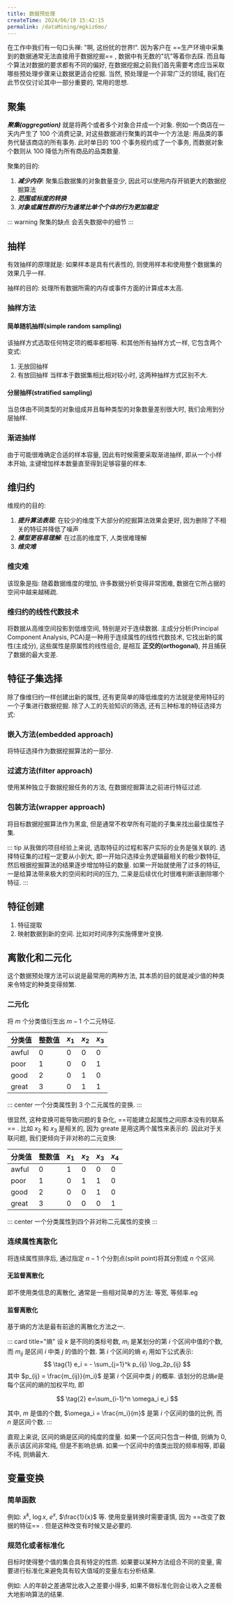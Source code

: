 ```yaml
---
title: 数据预处理
createTime: 2024/06/19 15:42:15
permalink: /dataMining/mgkiz6mo/
---
```

在工作中我们有一句口头禅: "啊, 这纷扰的世界!". 因为客户在 ==生产环境中采集到的数据通常无法直接用于数据挖掘== , 数据中有无数的"坑"等着你去踩. 而且每个算法对数据的要求都有不同的偏好, 在数据挖掘之前我们首先需要考虑应当采取哪些预处理步骤来让数据更适合挖掘. 当然, 预处理是一个非常广泛的领域, 我们在此节仅仅讨论其中一部分重要的, 常用的思想.
<!-- more -->

## 聚集
***聚集(aggregation)*** 就是将两个或者多个对象合并成一个对象. 例如一个商店在一天内产生了 100 个消费记录, 对这些数据进行聚集的其中一个方法是: 用品类的事务代替该商店的所有事务. 此时单日的 100 个事务规约成了一个事务, 而数据对象个数则从 100 降低为所有商品的品类数量.

聚集的目的:
1. ***减少内存***: 聚集后数据集的对象数量变少, 因此可以使用内存开销更大的数据挖掘算法
2. ***范围或标度的转换***
3. ***对象或属性群的行为通常比单个个体的行为更加稳定***

::: warning 聚集的缺点
会丢失数据中的细节
:::

## 抽样
有效抽样的原理就是: 如果样本是具有代表性的, 则使用样本和使用整个数据集的效果几乎一样.

抽样的目的: 处理所有数据所需的内存或事件方面的计算成本太高.

### 抽样方法
#### 简单随机抽样(simple random sampling)
该抽样方式选取任何特定项的概率都相等. 和其他所有抽样方式一样, 它包含两个变式:
1. 无放回抽样
2. 有放回抽样
当样本于数据集相比相对较小时, 这两种抽样方式区别不大.

#### 分层抽样(stratified sampling)
当总体由不同类型的对象组成并且每种类型的对象数量差别很大时, 我们会用到分层抽样.

### 渐进抽样
由于可能很难确定合适的样本容量, 因此有时候需要采取渐进抽样, 即从一个小样本开始, 主键增加样本数量直至得到足够容量的样本.

## 维归约
维规约的目的:
1. ***提升算法表现***: 在较少的维度下大部分的挖掘算法效果会更好, 因为删除了不相关的特征并降低了噪声
2. ***模型更容易理解***: 在过高的维度下, 人类很难理解
3. ***维灾难***

### 维灾难
该现象是指: 随着数据维度的增加, 许多数据分析变得非常困难, 数据在它所占据的空间中越来越稀疏.

### 维归约的线性代数技术
将数据从高维空间投影到低维空间, 特别是对于连续数据. 主成分分析(Principal Component Analysis, PCA)是一种用于连续属性的线性代数技术, 它找出新的属性(主成分), 这些属性是原属性的线性组合, 是相互 **正交的(orthogonal)**, 并且捕获了数据的最大变差.

## 特征子集选择
除了像维归约一样创建出新的属性, 还有更简单的降低维度的方法就是使用特征的一个子集进行数据挖掘. 除了人工的先验知识的筛选, 还有三种标准的特征选择方式:
### 嵌入方法(embedded approach)
将特征选择作为数据挖掘算法的一部分.
### 过滤方法(filter approach)
使用某种独立于数据挖掘任务的方法, 在数据挖掘算法之前进行特征过滤.
### 包装方法(wrapper approach)
将目标数据挖掘算法作为黑盒, 但是通常不枚举所有可能的子集来找出最佳属性子集.

::: tip
从我做的项目经验上来说, 选取特征的过程和客户实际的业务是强关联的. 选择特征集的过程一定要从小到大, 即一开始只选择业务逻辑最相关的极少数特征, 然后根据挖掘算法的结果逐步增加特征的数量. 如果一开始就使用了过多的特征, 一是给算法带来极大的空间和时间的压力, 二来是后续优化时很难判断该删除哪个特征.
:::

## 特征创建
1. 特征提取
2. 映射数据到新的空间. 比如对时间序列实施傅里叶变换.

## 离散化和二元化
这个数据预处理方法可以说是最常用的两种方法, 其本质的目的就是减少值的种类来令特定的种类变得频繁.

### 二元化
将 $m$ 个分类值衍生出 $m-1$ 个二元特征.

| 分类值 | 整数值 | $x_1$ | $x_2$ | $x_3$ |
| ------ | ------ | ----- | ----- | ----- |
| awful  | 0      | 0     | 0     | 0     |
| poor   | 1      | 0     | 0     | 1     |
| good   | 2      | 0     | 1     | 0     |
| great  | 3      | 0     | 1     | 1     |
::: center
一个分类属性到 3 个二元属性的变换.
:::

很显然, 这种变换可能导致问题的复杂化, ==可能建立起属性之间原本没有的联系== . 比如 $x_2$ 和 $x_3$ 是相关的, 因为 greate 是用这两个属性来表示的. 因此对于关联问题, 我们更倾向于非对称的二元变换:

| 分类值 | 整数值 | $x_1$ | $x_2$ | $x_3$ | $x_4$ |
| ------ | ------ | ----- | ----- | ----- | ----- |
| awful  | 0      | 1     | 0     | 0     | 0     |
| poor   | 1      | 0     | 1     | 1     | 0     |
| good   | 2      | 0     | 0     | 1     | 0     |
| great  | 3      | 0     | 0     | 0     | 1     |
::: center
一个分类属性到四个非对称二元属性的变换
:::

### 连续属性离散化
将连续属性排序后, 通过指定 $n-1$ 个分割点(split point)将其分割成 $n$ 个区间.

#### 无监督离散化
即不使用类信息的离散化, 通常是一些相对简单的方法: 等宽, 等频率.eg

#### 监督离散化
基于熵的方法是最有前途的离散化方法之一.

::: card  title="熵"
设 $k$ 是不同的类标号数, $m_i$ 是某划分的第 $i$ 个区间中值的个数, 而 $m_{ij}$ 是区间 $i$ 中类 $j$ 的值的个数. 第 $i$ 个区间的熵 $e_i$ 用如下公式表示:
$$
\tag{1} e_i = - \sum_{j=1}^k p_{ij} \log_2p_{ij}
$$
其中 $p_{ij} = \frac{m_{ij}}{m_i}$ 是第 $i$ 个区间中类 $j$ 的概率. 该划分的总熵$e$是每个区间的熵的加权平均, 即

$$
\tag{2} e=\sum_{i-1}^n \omega_i e_i
$$

其中, $m$ 是值的个数, $\omega_i = \frac{m_i}{m}$ 是第 $i$ 个区间的值的比例, 而 $n$ 是区间个数.
:::

直观上来说, 区间的熵是区间的纯度的度量. 如果一个区间只包含一种值, 则熵为 0, 表示该区间非常纯, 但是不影响总熵. 如果一个区间中的值类出现的频率相等, 即最不纯, 则熵最大.

## 变量变换
### 简单函数
例如: $x^k$, $\log x$, $e^x$, $\frac{1}{x}$ 等. 使用变量转换时需要谨慎, 因为 ==改变了数据的特征== . 但是这种改变有时候又是必要的.

### 规范化或者标准化
目标时使得整个值的集合具有特定的性质. 如果要以某种方法组合不同的变量, 需要进行标准化来避免具有较大值域的变量左右分析结果.

例如: 人的年龄之差通常比收入之差要小得多, 如果不做标准化则会让收入之差极大地影响算法的结果.
